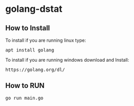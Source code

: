 # golang-dstat
<h2>How to Install</h2>
  To install if you are running linux type:
<pre>apt install golang</pre>
  To install if you are running windows download and Install:
<pre>https://golang.org/dl/</pre>

<h2>How to RUN</h2> 
<pre>go run main.go</pre>
